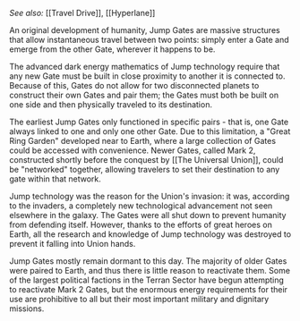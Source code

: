 *See also:* [[Travel Drive]], [[Hyperlane]]

An original development of humanity, Jump Gates are massive structures that allow instantaneous travel between two points: simply enter a Gate and emerge from the other Gate, wherever it happens to be.

The advanced dark energy mathematics of Jump technology require that any new Gate must be built in close proximity to another it is connected to. Because of this, Gates do not allow for two disconnected planets to construct their own Gates and pair them; the Gates must both be built on one side and then physically traveled to its destination.

The earliest Jump Gates only functioned in specific pairs - that is, one Gate always linked to one and only one other Gate. Due to this limitation, a "Great Ring Garden" developed near to Earth, where a large collection of Gates could be accessed with convenience. Newer Gates, called Mark 2, constructed shortly before the conquest by [[The Universal Union]], could be "networked" together, allowing travelers to set their destination to any gate within that network.

Jump technology was the reason for the Union's invasion: it was, according to the invaders, a completely new technological advancement not seen elsewhere in the galaxy. The Gates were all shut down to prevent humanity from defending itself. However, thanks to the efforts of great heroes on Earth, all the research and knowledge of Jump technology was destroyed to prevent it falling into Union hands.

Jump Gates mostly remain dormant to this day. The majority of older Gates were paired to Earth, and thus there is little reason to reactivate them. Some of the largest political factions in the Terran Sector have begun attempting to reactivate Mark 2 Gates, but the enormous energy requirements for their use are prohibitive to all but their most important military and dignitary missions.